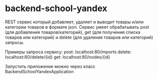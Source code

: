 # backend-school-yandex
REST сервис который добавляет, удаляет и выводит товары и/или категории товаров в формате json.
Сервис умеет обрабатывать post (для добавления товаров/категорий), get (для получения списка товаров или категорий) и 
delete (для удаления товаров или категорий) запросы.

Примеры запроса сервису:
post: localhost:80/imports
delete: localhost:80/delete/{id}
get: localhost:80/nodes/{id}


Запустить приложение можно через класс BackendSchoolYandexApplication

